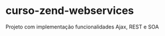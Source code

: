 curso-zend-webservices
======================

Projeto com implementação funcionalidades Ajax, REST e SOA
